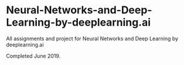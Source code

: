 # Neural-Networks-and-Deep-Learning-by-deeplearning.ai
All assignments and project for Neural Networks and Deep Learning by deeplearning.ai

Completed June 2019.
